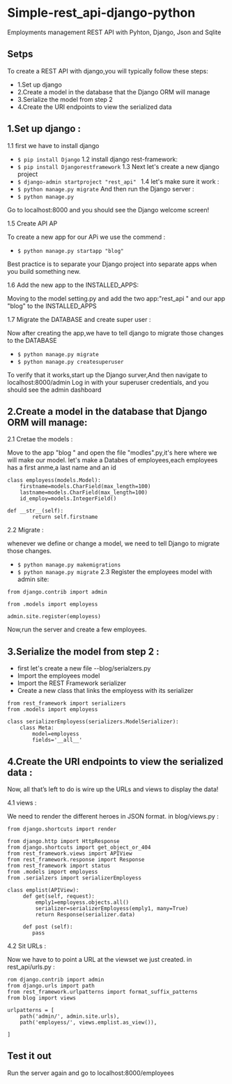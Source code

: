 # Simple-rest_api-django-python
Employments management REST API with Pyhton, Django, Json  and Sqlite

## Setps
To create a REST API with django,you will typically follow these steps:

* 1.Set up django
* 2.Create a model in the database that the Django ORM will manage
* 3.Serialize the model from step 2
* 4.Create the URI endpoints to view the serialized data
## 1.Set up django :

1.1 first we have to install django

* `$ pip install Django`
1.2 install django rest-framework:
* `$ pip install Djangorestframework`
1.3 Next let's create a new django project
* `$ django-admin startproject "rest_api" `
1.4 let's make sure it work :
* `$ python manage.py migrate`
And then run the Django server :
* `$ python manage.py`

Go to localhost:8000 and you should see the Django welcome screen!

1.5 Create API AP

To create a new app for our APi we use the commend :
* `$ python manage.py startapp "blog" `

Best practice is to separate your Django project into separate apps when you build something new.

1.6 Add the new app to the INSTALLED_APPS:

Moving to the model setting.py and add the two app:"rest_api " and our app "blog" to the INSTALLED_APPS

1.7 Migrate the DATABASE and create super user :

Now after creating the app,we have to tell django to migrate those changes to the DATABASE

* `$ python manage.py migrate`
* `$ python manage.py createsuperuser`

To verify that it works,start up the Django surver,And then navigate to localhost:8000/admin
Log in with your superuser credentials, and you should see the admin dashboard

## 2.Create a model in the database that Django ORM will manage:
2.1 Cretae the models :

Move to the app "blog " and open the file "modles".py,it's here where we will make our model.
let's make a Databes of employees,each employees has a first anme,a last name and an id
```
class employess(models.Model):
    firstname=models.CharField(max_length=100)
    lastname=models.CharField(max_length=100)
    id_employ=models.IntegerField()

def __str__(self):
        return self.firstname
```
2.2 Migrate :

whenever we define or change a model, we need to tell Django to migrate those changes.
* `$ python manage.py makemigrations`
* `$ python manage.py migrate`
2.3 Register the employees model with admin site:

```
from django.contrib import admin

from .models import employess

admin.site.register(employess)
```
Now,run the server and create a few employees.

## 3.Serialize the model from step 2 :
* first let's create a new file --blog/serialzers.py
* Import the employees model
* Import the REST Framework serializer
* Create a new class that links the employess with its serializer
```
from rest_framework import serializers
from .models import employess

class serializerEmployess(serializers.ModelSerializer):
    class Meta:
        model=employess
        fields='__all__'
```
## 4.Create the URI endpoints to view the serialized data :
Now, all that’s left to do is wire up the URLs and views to display the data!

4.1 views :

We need to render the different heroes in JSON format.
in blog/views.py :
```
from django.shortcuts import render

from django.http import HttpResponse
from django.shortcuts import get_object_or_404
from rest_framework.views import APIView
from rest_framework.response import Response
from rest_framework import status
from .models import employess
from .serialzers import serializerEmployess

class emplist(APIView):
     def get(self, request):
         emply1=employess.objects.all()
         serializer=serializerEmployess(emply1, many=True)
         return Response(serializer.data)

     def post (self):
        pass

```
4.2 Sit URLs :

Now we have to to point a URL at the viewset we just created.
in rest_api/urls.py :
```
rom django.contrib import admin
from django.urls import path
from rest_framework.urlpatterns import format_suffix_patterns
from blog import views

urlpatterns = [
    path('admin/', admin.site.urls),
    path('employess/', views.emplist.as_view()),

]
```
## Test it out
Run the server again and go to localhost:8000/employees
